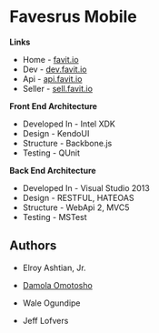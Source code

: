 Favesrus Mobile
=========

**Links**

- Home -	[favit.io](http://favit.io)
- Dev - 	[dev.favit.io](dev.favit.io)
- Api - 	[api.favit.io](api.favit.io)
- Seller - 	[sell.favit.io](sell.favit.io)

**Front End Architecture**

- Developed In - Intel XDK
- Design - KendoUI
- Structure - Backbone.js
- Testing - QUnit

**Back End Architecture**

- Developed In - Visual Studio 2013
- Design - RESTFUL, HATEOAS
- Structure - WebApi 2, MVC5
- Testing - MSTest

Authors
-----------
- Elroy Ashtian, Jr.

- [Damola Omotosho](http://damolaomotosho.com)

- Wale Ogundipe

- Jeff Lofvers